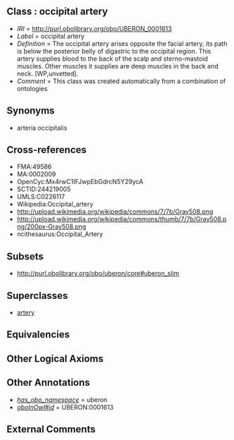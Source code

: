 
## Class : occipital artery

 * *IRI* = http://purl.obolibrary.org/obo/UBERON_0001613
 * *Label* = occipital artery
 * *Definition* = The occipital artery arises opposite the facial artery, its path is below the posterior belly of digastric to the occipital region. This artery supplies blood to the back of the scalp and sterno-mastoid muscles. Other muscles it supplies are deep muscles in the back and neck. [WP,unvetted].
 * *Comment* = This class was created automatically from a combination of ontologies

## Synonyms

 * arteria occipitalis

## Cross-references

 * FMA:49586
 * MA:0002009
 * OpenCyc:Mx4rwC1IFJwpEbGdrcN5Y29ycA
 * SCTID:244219005
 * UMLS:C0226117
 * Wikipedia:Occipital_artery
 * http://upload.wikimedia.org/wikipedia/commons/7/7b/Gray508.png
 * http://upload.wikimedia.org/wikipedia/commons/thumb/7/7b/Gray508.png/200px-Gray508.png
 * ncithesaurus:Occipital_Artery

## Subsets

 * http://purl.obolibrary.org/obo/uberon/core#uberon_slim

## Superclasses

 * [artery](../../UBERON/37/UBERON_0001637.md)

## Equivalencies


## Other Logical Axioms


## Other Annotations

 * *[has_obo_namespace](../../ce/oboInOwl#hasOBONamespace.md)* = uberon
 * *[oboInOwl#id](../../id/oboInOwl#id.md)* = UBERON:0001613

## External Comments

